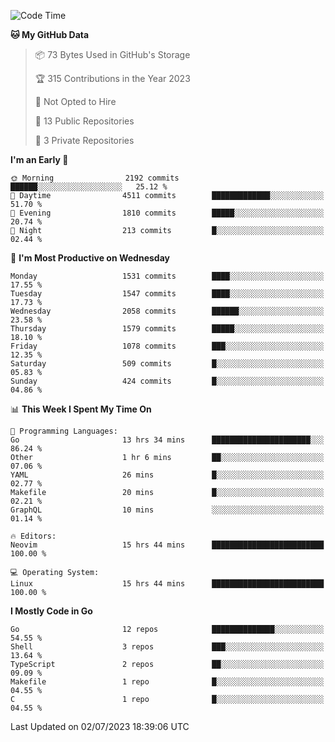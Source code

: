 <!--START_SECTION:waka-->
![Code Time](http://img.shields.io/badge/Code%20Time-56%20hrs%2059%20mins-blue)

**🐱 My GitHub Data** 

> 📦 73 Bytes Used in GitHub's Storage 
 > 
> 🏆 315 Contributions in the Year 2023
 > 
> 🚫 Not Opted to Hire
 > 
> 📜 13 Public Repositories 
 > 
> 🔑 3 Private Repositories 
 > 
**I'm an Early 🐤** 

```text
🌞 Morning                2192 commits        ██████░░░░░░░░░░░░░░░░░░░   25.12 % 
🌆 Daytime                4511 commits        █████████████░░░░░░░░░░░░   51.70 % 
🌃 Evening                1810 commits        █████░░░░░░░░░░░░░░░░░░░░   20.74 % 
🌙 Night                  213 commits         █░░░░░░░░░░░░░░░░░░░░░░░░   02.44 % 
```
📅 **I'm Most Productive on Wednesday** 

```text
Monday                   1531 commits        ████░░░░░░░░░░░░░░░░░░░░░   17.55 % 
Tuesday                  1547 commits        ████░░░░░░░░░░░░░░░░░░░░░   17.73 % 
Wednesday                2058 commits        ██████░░░░░░░░░░░░░░░░░░░   23.58 % 
Thursday                 1579 commits        █████░░░░░░░░░░░░░░░░░░░░   18.10 % 
Friday                   1078 commits        ███░░░░░░░░░░░░░░░░░░░░░░   12.35 % 
Saturday                 509 commits         █░░░░░░░░░░░░░░░░░░░░░░░░   05.83 % 
Sunday                   424 commits         █░░░░░░░░░░░░░░░░░░░░░░░░   04.86 % 
```


📊 **This Week I Spent My Time On** 

```text
💬 Programming Languages: 
Go                       13 hrs 34 mins      ██████████████████████░░░   86.24 % 
Other                    1 hr 6 mins         ██░░░░░░░░░░░░░░░░░░░░░░░   07.06 % 
YAML                     26 mins             █░░░░░░░░░░░░░░░░░░░░░░░░   02.77 % 
Makefile                 20 mins             █░░░░░░░░░░░░░░░░░░░░░░░░   02.21 % 
GraphQL                  10 mins             ░░░░░░░░░░░░░░░░░░░░░░░░░   01.14 % 

🔥 Editors: 
Neovim                   15 hrs 44 mins      █████████████████████████   100.00 % 

💻 Operating System: 
Linux                    15 hrs 44 mins      █████████████████████████   100.00 % 
```

**I Mostly Code in Go** 

```text
Go                       12 repos            ██████████████░░░░░░░░░░░   54.55 % 
Shell                    3 repos             ███░░░░░░░░░░░░░░░░░░░░░░   13.64 % 
TypeScript               2 repos             ██░░░░░░░░░░░░░░░░░░░░░░░   09.09 % 
Makefile                 1 repo              █░░░░░░░░░░░░░░░░░░░░░░░░   04.55 % 
C                        1 repo              █░░░░░░░░░░░░░░░░░░░░░░░░   04.55 % 
```




 Last Updated on 02/07/2023 18:39:06 UTC
<!--END_SECTION:waka-->

